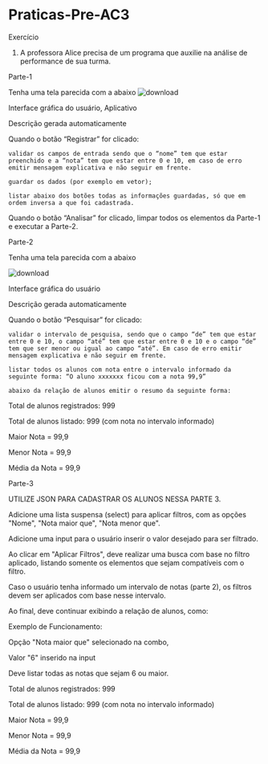 # Praticas-Pre-AC3

Exercício
1) A professora Alice precisa de um programa que auxilie na análise de performance de sua turma. 

Parte-1

Tenha uma tela parecida com a abaixo
![download](https://user-images.githubusercontent.com/111443602/202790682-6237be4b-326b-48be-8018-8264cba3db43.png)


Interface gráfica do usuário, Aplicativo

Descrição gerada automaticamente

 

Quando o botão “Registrar” for clicado:

    validar os campos de entrada sendo que o “nome” tem que estar preenchido e a “nota” tem que estar entre 0 e 10, em caso de erro emitir mensagem explicativa e não seguir em frente.

    guardar os dados (por exemplo em vetor);

    listar abaixo dos botões todas as informações guardadas, só que em ordem inversa a que foi cadastrada.


Quando o botão “Analisar” for clicado, limpar todos os elementos da Parte-1 e executar a Parte-2.

 

Parte-2

Tenha uma tela parecida com a abaixo

![download](https://user-images.githubusercontent.com/111443602/202790817-7e65dc18-1ee4-4fe4-be16-85a53675df40.png)

Interface gráfica do usuário

Descrição gerada automaticamente

Quando o botão “Pesquisar” for clicado:

    validar o intervalo de pesquisa, sendo que o campo “de” tem que estar entre 0 e 10, o campo “até” tem que estar entre 0 e 10 e o campo “de” tem que ser menor ou igual ao campo “até”. Em caso de erro emitir mensagem explicativa e não seguir em frente.

    listar todos os alunos com nota entre o intervalo informado da seguinte forma: “O aluno xxxxxxx ficou com a nota 99,9”

    abaixo da relação de alunos emitir o resumo da seguinte forma:

Total de alunos registrados: 999

Total de alunos listado: 999 (com nota no intervalo informado)

Maior Nota = 99,9

Menor Nota = 99,9

Média da Nota = 99,9




Parte-3

UTILIZE JSON PARA CADASTRAR OS ALUNOS NESSA PARTE 3.

Adicione uma lista suspensa (select) para aplicar filtros, com as opções "Nome", "Nota maior que", "Nota menor que".

Adicione uma input para o usuário inserir o valor desejado para ser filtrado.

Ao clicar em "Aplicar Filtros", deve realizar uma busca com base no filtro aplicado, listando somente os elementos que sejam compatíveis com o filtro.

Caso o usuário tenha informado um intervalo de notas (parte 2), os filtros devem ser aplicados com base nesse intervalo.

Ao final, deve continuar exibindo a relação de alunos, como: 



Exemplo de Funcionamento: 



Opção "Nota maior que" selecionado na combo, 

Valor "6" inserido na input

Deve listar todas as notas que sejam 6 ou maior.



Total de alunos registrados: 999

Total de alunos listado: 999 (com nota no intervalo informado)

Maior Nota = 99,9

Menor Nota = 99,9

Média da Nota = 99,9
